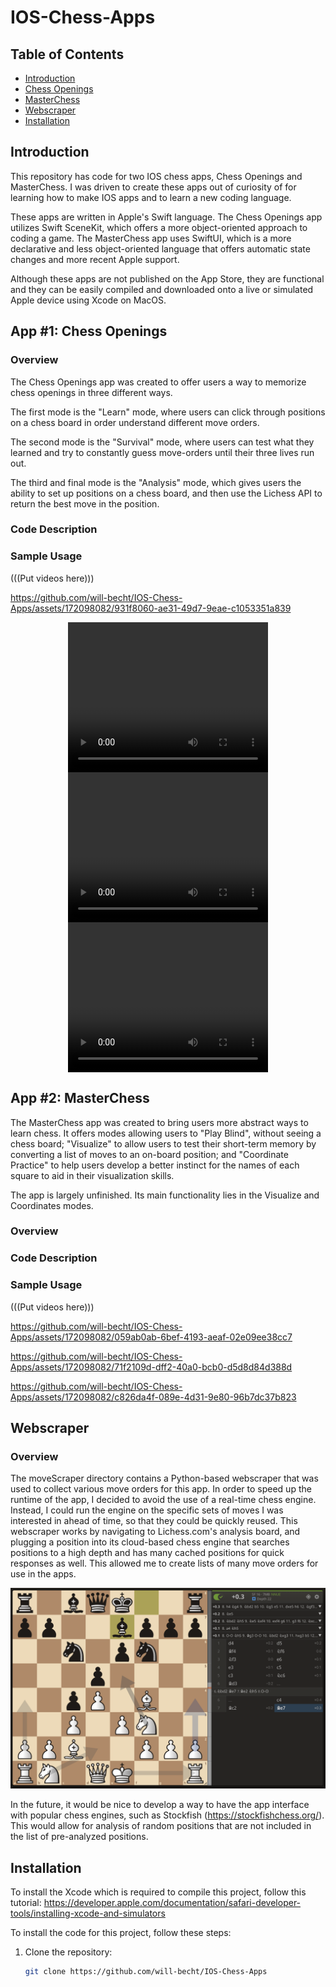 # IOS-Chess-Apps

## Table of Contents
- [Introduction](#introduction)
- [Chess Openings](#app-1-chess-openings)
- [MasterChess](#app-2-masterchess)
- [Webscraper](#webscraper)
- [Installation](#installation)

## Introduction
This repository has code for two IOS chess apps, Chess Openings and MasterChess. I was driven to create these apps out of curiosity of for learning how to make IOS apps and to learn a new coding language.   

These apps are written in Apple's Swift language. The Chess Openings app utilizes Swift SceneKit, which offers a more object-oriented approach to coding a game. The MasterChess app uses SwiftUI, which is a more declarative and less object-oriented language that offers automatic state changes and more recent Apple support.   

Although these apps are not published on the App Store, they are functional and they can be easily compiled and downloaded onto a live or simulated Apple device using Xcode on MacOS.

## App #1: Chess Openings
### Overview
The Chess Openings app was created to offer users a way to memorize chess openings in three different ways.   

The first mode is the "Learn" mode, where users can click through positions on a chess board in order understand different move orders.    

The second mode is the "Survival" mode, where users can test what they learned and try to constantly guess move-orders until their three lives run out.    

The third and final mode is the "Analysis" mode, which gives users the ability to set up positions on a chess board, and then use the Lichess API to return the best move in the position.

### Code Description
### Sample Usage
(((Put videos here)))


https://github.com/will-becht/IOS-Chess-Apps/assets/172098082/931f8060-ae31-49d7-9eae-c1053351a839



<div style="display: flex; flex-wrap: wrap; justify-content: space-around;">

  <video width="320" height="240" controls>
    <source src="https://github.com/will-becht/IOS-Chess-Apps/assets/172098082/09b16e9b-4396-45fb-9f99-c72b9b89b302" type="video/quicktime">
    Your browser does not support the video tag.
  </video>

  <video width="320" height="240" controls>
    <source src="https://github.com/will-becht/IOS-Chess-Apps/assets/172098082/7925be42-bfee-4f4a-ae1f-36e2368e0065" type="video/quicktime">
    Your browser does not support the video tag.
  </video>

  <video width="320" height="240" controls>
    <source src="https://github.com/will-becht/IOS-Chess-Apps/assets/172098082/d297bbd8-df24-4fe1-9b44-04704adac7bb" type="video/quicktime">
    Your browser does not support the video tag.
  </video>

</div>




## App #2: MasterChess
The MasterChess app was created to bring users more abstract ways to learn chess. It offers modes allowing users to "Play Blind", without seeing a chess board; "Visualize" to allow users to test their short-term memory by converting a list of moves to an on-board position; and "Coordinate Practice" to help users develop a better instinct for the names of each square to aid in their visualization skills.   

The app is largely unfinished. Its main functionality lies in the Visualize and Coordinates modes.

### Overview
### Code Description
### Sample Usage
(((Put videos here)))


https://github.com/will-becht/IOS-Chess-Apps/assets/172098082/059ab0ab-6bef-4193-aeaf-02e09ee38cc7


https://github.com/will-becht/IOS-Chess-Apps/assets/172098082/71f2109d-dff2-40a0-bcb0-d5d8d84d388d




https://github.com/will-becht/IOS-Chess-Apps/assets/172098082/c826da4f-089e-4d31-9e80-96b7dc37b823







## Webscraper
### Overview
The moveScraper directory contains a Python-based webscraper that was used to collect various move orders for this app. In order to speed up the runtime of the app, I decided to avoid the use of a real-time chess engine. Instead, I could run the engine on the specific sets of moves I was interested in ahead of time, so that they could be quickly reused. This webscraper works by navigating to Lichess.com's analysis board, and plugging a position into its cloud-based chess engine that searches positions to a high depth and has many cached positions for quick responses as well. This allowed me to create lists of many move orders for use in the apps.   

![Flight Software](moveScraper/lichess.png)

In the future, it would be nice to develop a way to have the app interface with popular chess engines, such as Stockfish (https://stockfishchess.org/). This would allow for analysis of random positions that are not included in the list of pre-analyzed positions.



## Installation
To install the Xcode which is required to compile this project, follow this tutorial:
https://developer.apple.com/documentation/safari-developer-tools/installing-xcode-and-simulators

To install the code for this project, follow these steps:

1. Clone the repository:
   ```bash
   git clone https://github.com/will-becht/IOS-Chess-Apps

